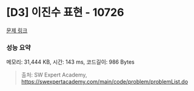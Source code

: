 # [D3] 이진수 표현 - 10726 

[문제 링크](https://swexpertacademy.com/main/code/problem/problemDetail.do?contestProbId=AXRSXf_a9qsDFAXS) 

### 성능 요약

메모리: 31,444 KB, 시간: 143 ms, 코드길이: 986 Bytes



> 출처: SW Expert Academy, https://swexpertacademy.com/main/code/problem/problemList.do